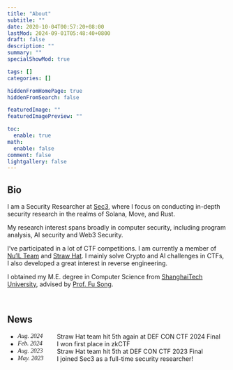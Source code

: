 ```yaml
---
title: "About"
subtitle: ""
date: 2020-10-04T00:57:20+08:00
lastMod: 2024-09-01T05:48:40+0800
draft: false
description: ""
summary: ""
specialShowMod: true

tags: []
categories: []

hiddenFromHomePage: true
hiddenFromSearch: false

featuredImage: ""
featuredImagePreview: ""

toc:
  enable: true
math:
  enable: false
comment: false
lightgallery: false
---
```


## Bio

I am a Security Researcher at [Sec3](https://www.sec3.dev/), where I focus on conducting in-depth security research in the realms of Solana, Move, and Rust.

My research interest spans broadly in computer security, including program analysis, AI security and Web3 Security.

I’ve participated in a lot of CTF competitions. I am currently a member of [Nu1L Team](https://www.nu1l.com/) and [Straw Hat](https://strawhat.team/). I mainly solve Crypto and AI challenges in CTFs, I also developed a great interest in reverse engineering.

I obtained my M.E. degree in Computer Science from [ShanghaiTech University](https://www.shanghaitech.edu.cn), advised by [Prof. Fu Song](http://faculty.sist.shanghaitech.edu.cn/faculty/songfu/). 

<br>

## News

<style type="text/css">.date { width: 90px; font-family:Trebuchet MS; font-style: italic; float: left }</style>

- <span class="date">Aug. 2024</span> Straw Hat team hit 5th again at DEF CON CTF 2024 Final
- <span class="date">Feb. 2024</span> I won first place in zkCTF
- <span class="date">Aug. 2023</span> Straw Hat team hit 5th at DEF CON CTF 2023 Final
- <span class="date">May. 2023</span> I joined Sec3 as a full-time security researcher!

<!-- {{< detail "Load more">}}
- <span class="date">Sep. 2023</span> I won first place in MetaTrust CTF - Sui track
- <span class="date">Dec. 2022</span> I won first place in CTF MOVEment (Aptos)
- <span class="date">Aug. 2022</span> Straw Hat team hit 7th at DEF CON CTF 2022 Final
- <span class="date">Jun. 2022</span> My first paper DeJITLeak is accepted by ESEC/FSE 2022!
- <span class="date">Sep. 2021</span> I'm TAing the course SI100B Introduction to Computer Science this semester
- <span class="date">Aug. 2021</span> Nu1L team hit 7th at DEF CON CTF 2021 Finals
- <span class="date">Sep. 2020</span> I'm TAing the course CS152 Applied Cryptography this semester
- <span class="date">Sep. 2020</span> My Master life begins at ShanghaiTech
- <span class="date">Feb. 2022</span> Finally arrived at Evanston and started my visiting
- <span class="date">Jan. 2022</span> I finished all my courses at ShanghaiTech with a major GPA of 3.95/4 :p
- <span class="date">Dec. 2021</span> I received the distinguished TA award
{{< /detail >}} -->

<script>
  document.querySelector("a[href='mailto:dummy']").addEventListener("click", function(event) {
    window.open(('moc.l' + 'iamg' + '@8991' + '7q:ot' + 'liam').split('').reverse().join(''), "_self");
}, false);
  document.querySelector("a[href='mailto:dummy']").href = 'javascript:void(0)';
</script>
